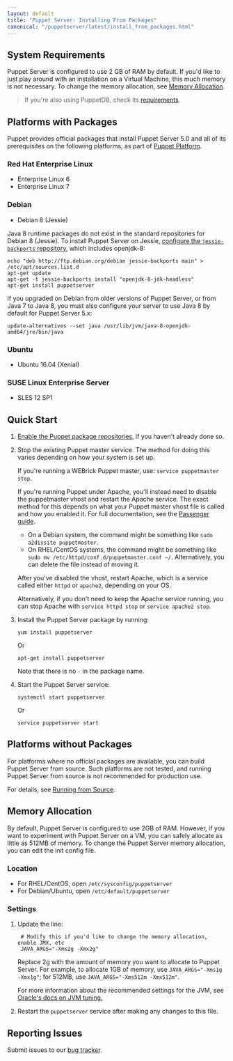 ```yaml
---
layout: default
title: "Puppet Server: Installing From Packages"
canonical: "/puppetserver/latest/install_from_packages.html"
---
```


[repodocs]: https://docs.puppet.com/puppet/5.0/reference/puppet_platform.html
[passengerguide]: https://docs.puppet.com/guides/passenger.html

## System Requirements

Puppet Server is configured to use 2 GB of RAM by default. If you'd like to just play around with an installation on a Virtual Machine, this much memory is not necessary. To change the memory allocation, see [Memory Allocation](#memory-allocation).

> If you're also using PuppetDB, check its [requirements](https://docs.puppet.com/puppetdb/5.0/#system-requirements).

## Platforms with Packages

Puppet provides official packages that install Puppet Server 5.0 and all of its prerequisites on the following platforms, as part of [Puppet Platform][repodocs].

### Red Hat Enterprise Linux

-   Enterprise Linux 6
-   Enterprise Linux 7

### Debian

-   Debian 8 (Jessie)

Java 8 runtime packages do not exist in the standard repositories for Debian 8 (Jessie).  To install Puppet Server on Jessie, [configure the `jessie-backports` repository](https://backports.debian.org/Instructions/), which includes openjdk-8:

```
echo "deb http://ftp.debian.org/debian jessie-backports main" > /etc/apt/sources.list.d
apt-get update
apt-get -t jessie-backports install "openjdk-8-jdk-headless"
apt-get install puppetserver
```

If you upgraded on Debian from older versions of Puppet Server, or from Java 7 to Java 8, you must also configure your server to use Java 8 by default for Puppet Server 5.x:

```
update-alternatives --set java /usr/lib/jvm/java-8-openjdk-amd64/jre/bin/java
```

### Ubuntu

-   Ubuntu 16.04 (Xenial)

### SUSE Linux Enterprise Server

-   SLES 12 SP1

## Quick Start

1.  [Enable the Puppet package repositories][repodocs], if you haven't already done so.
2.  Stop the existing Puppet master service. The method for doing this varies depending on how your system is set up.

    If you're running a WEBrick Puppet master, use: `service puppetmaster stop`.

    If you're running Puppet under Apache, you'll instead need to disable the puppetmaster vhost and restart the Apache service. The exact method for this depends on what your Puppet master vhost file is called and how you enabled it. For full documentation, see the [Passenger guide][passengerguide].

    -   On a Debian system, the command might be something like `sudo a2dissite puppetmaster`.
    -   On RHEL/CentOS systems, the command might be something like `sudo mv /etc/httpd/conf.d/puppetmaster.conf ~/`. Alternatively, you can delete the file instead of moving it.

    After you've disabled the vhost, restart Apache, which is a service called either `httpd` or `apache2`, depending on your OS.

    Alternatively, if you don't need to keep the Apache service running, you can stop Apache with `service httpd stop` or `service apache2 stop`.

3.  Install the Puppet Server package by running:

        yum install puppetserver

    Or

        apt-get install puppetserver

    Note that there is no `-` in the package name.

4.  Start the Puppet Server service:

        systemctl start puppetserver

    Or

        service puppetserver start

## Platforms without Packages

For platforms where no official packages are available, you can build Puppet Server from source. Such platforms are not tested, and running Puppet Server from source is not recommended for production use.

For details, see [Running from Source](./dev_running_from_source.markdown).

## Memory Allocation

By default, Puppet Server is configured to use 2GB of RAM. However, if you want to experiment with Puppet Server on a VM, you can safely allocate as little as 512MB of memory. To change the Puppet Server memory allocation, you can edit the init config file.

### Location

* For RHEL/CentOS, open `/etc/sysconfig/puppetserver`
* For Debian/Ubuntu, open `/etc/default/puppetserver`

### Settings

1. Update the line:

        # Modify this if you'd like to change the memory allocation, enable JMX, etc
        JAVA_ARGS="-Xms2g -Xmx2g"

    Replace 2g with the amount of memory you want to allocate to Puppet Server. For example, to allocate 1GB of memory, use `JAVA_ARGS="-Xms1g -Xmx1g"`; for 512MB, use `JAVA_ARGS="-Xms512m -Xmx512m"`.

    For more information about the recommended settings for the JVM, see [Oracle's docs on JVM tuning.](http://docs.oracle.com/cd/E15523_01/web.1111/e13814/jvm_tuning.htm)

2. Restart the `puppetserver` service after making any changes to this file.

## Reporting Issues

Submit issues to our [bug tracker](https://tickets.puppet.com/browse/SERVER).
